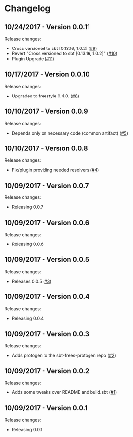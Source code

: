 # Changelog

## 10/24/2017 - Version 0.0.11

Release changes:

* Cross versioned to sbt [0.13.16, 1.0.2] ([#9](https://github.com/frees-io/sbt-freestyle-protogen/pull/9))
* Revert "Cross versioned to sbt [0.13.16, 1.0.2]" ([#10](https://github.com/frees-io/sbt-freestyle-protogen/pull/10))
* Plugin Upgrade ([#11](https://github.com/frees-io/sbt-freestyle-protogen/pull/11))


## 10/17/2017 - Version 0.0.10

Release changes:

* Upgrades to freestyle 0.4.0. ([#6](https://github.com/frees-io/sbt-freestyle-protogen/pull/6))


## 10/10/2017 - Version 0.0.9

Release changes:

* Depends only on necessary code (common artifact) ([#5](https://github.com/frees-io/sbt-freestyle-protogen/pull/5))


## 10/10/2017 - Version 0.0.8

Release changes:

* Fix/plugin providing needed resolvers ([#4](https://github.com/frees-io/sbt-freestyle-protogen/pull/4))


## 10/09/2017 - Version 0.0.7

Release changes:

* Releasing 0.0.7


## 10/09/2017 - Version 0.0.6

Release changes:

* Releasing 0.0.6


## 10/09/2017 - Version 0.0.5

Release changes:

* Releases 0.0.5 ([#3](https://github.com/frees-io/sbt-frees-protogen/pull/3))


## 10/09/2017 - Version 0.0.4

Release changes:

* Releasing 0.0.4


## 10/09/2017 - Version 0.0.3

Release changes:

* Adds protogen to the sbt-frees-protogen repo ([#2](https://github.com/frees-io/sbt-frees-protogen/pull/2))


## 10/09/2017 - Version 0.0.2

Release changes:

* Adds some tweaks over README and build.sbt ([#1](https://github.com/frees-io/sbt-frees-protogen/pull/1))


## 10/09/2017 - Version 0.0.1

Release changes:

* Releasing 0.0.1